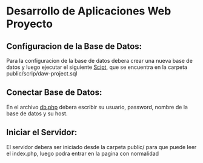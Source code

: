 # Desarrollo de Aplicaciones Web Proyecto

## Configuracion de la Base de Datos:
Para la configuracion de la base de datos debera crear una nueva base de datos y luego ejecutar el siguiente [Scipt](https://github.com/JotaErrE01/Proyecto-DAW/blob/main/public/script/daw-project.sql), que se encuentra en la carpeta public/scrip/daw-project.sql 

## Conectar Base de Datos:
En el archivo [db.php](https://github.com/JotaErrE01/Proyecto-DAW/blob/main/public/conexion/db.php) debera escribir su usuario, password, nombre de la base de datos y su host.

## Iniciar el Servidor:
El servidor debera ser iniciado desde la carpeta public/ para que puede leer el index.php, luego podra entrar en la pagina con normalidad
